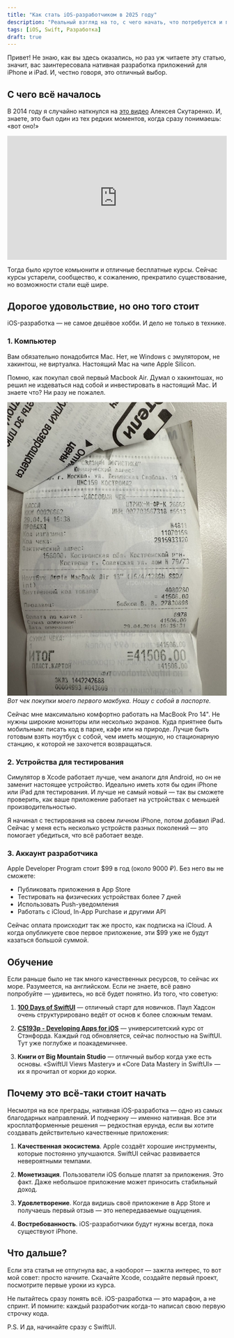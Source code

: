 ```yaml
---
title: "Как стать iOS-разработчиком в 2025 году"
description: "Реальный взгляд на то, с чего начать, что потребуется и почему это того стоит"
tags: [iOS, Swift, Разработка]
draft: true
---
```


Привет! Не знаю, как вы здесь оказались, но раз уж читаете эту статью, значит, вас заинтересовала нативная разработка приложений для iPhone и iPad. И, честно говоря, это отличный выбор.

## С чего всё началось

В 2014 году я случайно наткнулся на [это видео](https://youtu.be/Z0IywGVakqQ) Алексея Скутаренко. И, знаете, это был один из тех редких моментов, когда сразу понимаешь: «вот оно!» 

<div style="position: relative; padding-bottom: 56.25%; height: 0; overflow: hidden; max-width: 100%;">
  <iframe style="position: absolute; top: 0; left: 0; width: 100%; height: 100%;" src="https://www.youtube.com/embed/Z0IywGVakqQ" frameborder="0" allow="accelerometer; autoplay; clipboard-write; encrypted-media; gyroscope; picture-in-picture" allowfullscreen></iframe>
</div>

Тогда было крутое комьюнити и отличные бесплатные курсы. Сейчас курсы устарели, сообщество, к сожалению, прекратило существование, но возможности стали ещё шире.

## Дорогое удовольствие, но оно того стоит

iOS-разработка — не самое дешёвое хобби. И дело не только в технике.

### 1. Компьютер

Вам обязательно понадобится Mac. Нет, не Windows с эмулятором, не хакинтош, не виртуалка. Настоящий Mac на чипе Apple Silicon.

Помню, как покупал свой первый Macbook Air. Думал о хакинтошах, но решил не издеваться над собой и инвестировать в настоящий Mac. И знаете что? Ни разу не пожалел.

![Чек на первый MacBook Air](/blog/img/2025-04-26-ios-dev-start/receipt.jpg)
*Вот чек покупки моего первого макбука. Ношу с собой в паспорте.*

Сейчас мне максимально комфортно работать на MacBook Pro 14". Не нужны широкие мониторы или несколько экранов. Куда приятнее быть мобильным: писать код в парке, кафе или на природе. Лучше быть готовым взять ноутбук с собой, чем иметь мощную, но стационарную станцию, к которой не захочется возвращаться.

### 2. Устройства для тестирования

Симулятор в Xcode работает лучше, чем аналоги для Android, но он не заменит настоящее устройство. Идеально иметь хотя бы один iPhone или iPad для тестирования. И лучше не самый новый — так вы сможете проверить, как ваше приложение работает на устройствах с меньшей производительностью.

Я начинал с тестирования на своем личном iPhone, потом добавил iPad. Сейчас у меня есть несколько устройств разных поколений — это помогает убедиться, что всё работает везде.

### 3. Аккаунт разработчика

Apple Developer Program стоит $99 в год (около 9000 ₽). Без него вы не сможете:
- Публиковать приложения в App Store
- Тестировать на физических устройствах более 7 дней
- Использовать Push-уведомления
- Работать с iCloud, In-App Purchase и другими API

Сейчас оплата происходит так же просто, как подписка на iCloud. А когда опубликуете свое первое приложение, эти $99 уже не будут казаться большой суммой.

## Обучение

Если раньше было не так много качественных ресурсов, то сейчас их море. Разумеется, на английском. Если не знаете, всё равно попробуйте — удивитесь, но всё будет понятно. Из того, что советую:

1. **[100 Days of SwiftUI](https://www.hackingwithswift.com/100/swiftui)** — отличный старт для новичков. Паул Хадсон очень структурировано ведёт от основ к более сложным темам.

2. **[CS193p - Developing Apps for iOS](https://cs193p.sites.stanford.edu/)** — университетский курс от Стэнфорда. Каждый год обновляется, сейчас полностью на SwiftUI. Тут уже поглубже и поакадемичнее.

3. **Книги от Big Mountain Studio** — отличный выбор когда уже есть основы. «SwiftUI Views Mastery» и «Core Data Mastery in SwiftUI» — их я прочитал от корки до корки.

## Почему это всё-таки стоит начать

Несмотря на все преграды, нативная iOS-разработка — одно из самых благодарных направлений. И подчеркну — именно нативная. Все эти кросплатформенные решения — редкостная ерунда, если вы хотите создавать действительно качественные приложения:

1. **Качественная экосистема**. Apple создаёт хорошие инструменты, которые постоянно улучшаются. SwiftUI сейчас развивается невероятными темпами.

2. **Монетизация**. Пользователи iOS больше платят за приложения. Это факт. Даже небольшое приложение может приносить стабильный доход.

3. **Удовлетворение**. Когда видишь своё приложение в App Store и получаешь первый отзыв — это непередаваемые ощущения.

4. **Востребованность**. iOS-разработчики будут нужны всегда, пока существуют iPhone.

## Что дальше?

Если эта статья не отпугнула вас, а наоборот — зажгла интерес, то вот мой совет: просто начните. Скачайте Xcode, создайте первый проект, посмотрите первые уроки из курса.

Не пытайтесь сразу понять всё. iOS-разработка — это марафон, а не спринт. И помните: каждый разработчик когда-то написал свою первую строчку кода.

P.S. И да, начинайте сразу с SwiftUI.